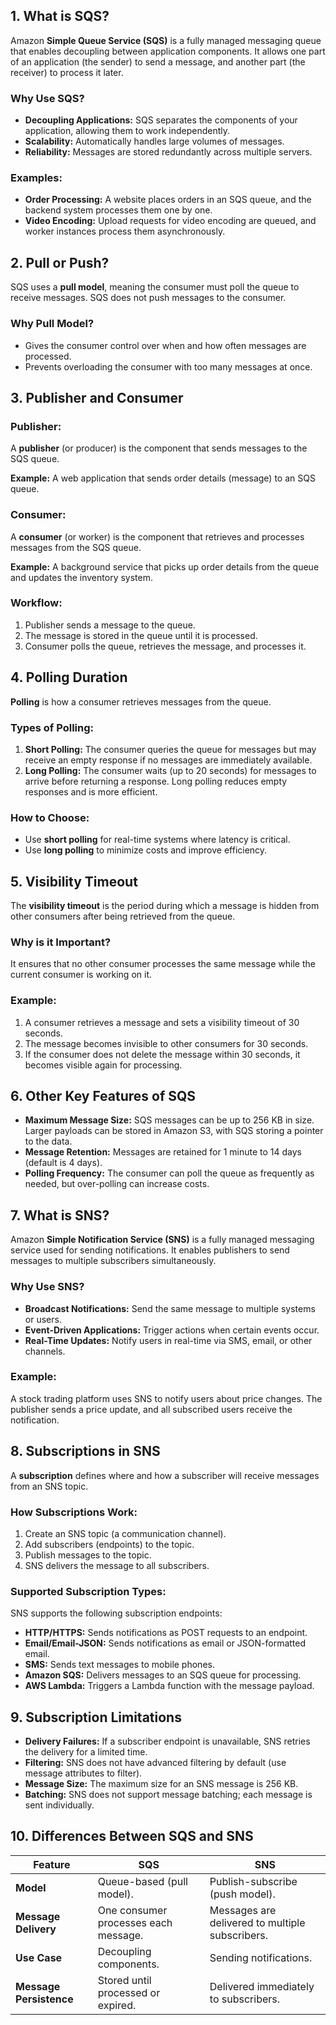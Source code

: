 
## 1. What is SQS?

Amazon **Simple Queue Service (SQS)** is a fully managed messaging queue that enables decoupling between application components. It allows one part of an application (the sender) to send a message, and another part (the receiver) to process it later.

### Why Use SQS?
- **Decoupling Applications:** SQS separates the components of your application, allowing them to work independently.
- **Scalability:** Automatically handles large volumes of messages.
- **Reliability:** Messages are stored redundantly across multiple servers.

### Examples:
- **Order Processing:** A website places orders in an SQS queue, and the backend system processes them one by one.
- **Video Encoding:** Upload requests for video encoding are queued, and worker instances process them asynchronously.


## 2. Pull or Push?

SQS uses a **pull model**, meaning the consumer must poll the queue to receive messages. SQS does not push messages to the consumer.

### Why Pull Model?
- Gives the consumer control over when and how often messages are processed.
- Prevents overloading the consumer with too many messages at once.


## 3. Publisher and Consumer

### Publisher:
A **publisher** (or producer) is the component that sends messages to the SQS queue.

**Example:** A web application that sends order details (message) to an SQS queue.

### Consumer:
A **consumer** (or worker) is the component that retrieves and processes messages from the SQS queue.

**Example:** A background service that picks up order details from the queue and updates the inventory system.

### Workflow:
1. Publisher sends a message to the queue.
2. The message is stored in the queue until it is processed.
3. Consumer polls the queue, retrieves the message, and processes it.


## 4. Polling Duration

**Polling** is how a consumer retrieves messages from the queue.

### Types of Polling:
1. **Short Polling:** The consumer queries the queue for messages but may receive an empty response if no messages are immediately available.
2. **Long Polling:** The consumer waits (up to 20 seconds) for messages to arrive before returning a response. Long polling reduces empty responses and is more efficient.

### How to Choose:
- Use **short polling** for real-time systems where latency is critical.
- Use **long polling** to minimize costs and improve efficiency.


## 5. Visibility Timeout

The **visibility timeout** is the period during which a message is hidden from other consumers after being retrieved from the queue.

### Why is it Important?
It ensures that no other consumer processes the same message while the current consumer is working on it.

### Example:
1. A consumer retrieves a message and sets a visibility timeout of 30 seconds.
2. The message becomes invisible to other consumers for 30 seconds.
3. If the consumer does not delete the message within 30 seconds, it becomes visible again for processing.


## 6. Other Key Features of SQS

- **Maximum Message Size:** SQS messages can be up to 256 KB in size. Larger payloads can be stored in Amazon S3, with SQS storing a pointer to the data.
- **Message Retention:** Messages are retained for 1 minute to 14 days (default is 4 days).
- **Polling Frequency:** The consumer can poll the queue as frequently as needed, but over-polling can increase costs.


## 7. What is SNS?

Amazon **Simple Notification Service (SNS)** is a fully managed messaging service used for sending notifications. It enables publishers to send messages to multiple subscribers simultaneously.

### Why Use SNS?
- **Broadcast Notifications:** Send the same message to multiple systems or users.
- **Event-Driven Applications:** Trigger actions when certain events occur.
- **Real-Time Updates:** Notify users in real-time via SMS, email, or other channels.

### Example:
A stock trading platform uses SNS to notify users about price changes. The publisher sends a price update, and all subscribed users receive the notification.


## 8. Subscriptions in SNS

A **subscription** defines where and how a subscriber will receive messages from an SNS topic.

### How Subscriptions Work:
1. Create an SNS topic (a communication channel).
2. Add subscribers (endpoints) to the topic.
3. Publish messages to the topic.
4. SNS delivers the message to all subscribers.

### Supported Subscription Types:
SNS supports the following subscription endpoints:
- **HTTP/HTTPS:** Sends notifications as POST requests to an endpoint.
- **Email/Email-JSON:** Sends notifications as email or JSON-formatted email.
- **SMS:** Sends text messages to mobile phones.
- **Amazon SQS:** Delivers messages to an SQS queue for processing.
- **AWS Lambda:** Triggers a Lambda function with the message payload.

## 9. Subscription Limitations

- **Delivery Failures:** If a subscriber endpoint is unavailable, SNS retries the delivery for a limited time.
- **Filtering:** SNS does not have advanced filtering by default (use message attributes to filter).
- **Message Size:** The maximum size for an SNS message is 256 KB.
- **Batching:** SNS does not support message batching; each message is sent individually.

## 10. Differences Between SQS and SNS

| Feature                   | SQS                                | SNS                                |
|---------------------------|-------------------------------------|------------------------------------|
| **Model**                 | Queue-based (pull model).          | Publish-subscribe (push model).   |
| **Message Delivery**      | One consumer processes each message. | Messages are delivered to multiple subscribers. |
| **Use Case**              | Decoupling components.             | Sending notifications.            |
| **Message Persistence**   | Stored until processed or expired. | Delivered immediately to subscribers. |
